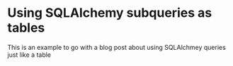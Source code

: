 # Using SQLAlchemy subqueries as tables

This is an example to go with a blog post about using SQLAlchmey queries just like a table
